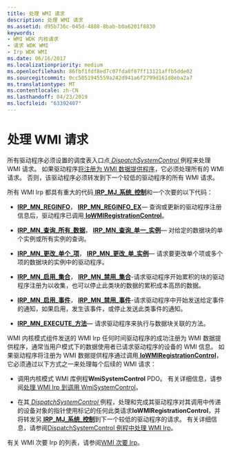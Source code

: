 ```yaml
---
title: 处理 WMI 请求
description: 处理 WMI 请求
ms.assetid: d95b736c-045d-4888-8bab-b0a6201f8830
keywords:
- WMI WDK 内核请求
- 请求 WDK WMI
- Irp WDK WMI
ms.date: 06/16/2017
ms.localizationpriority: medium
ms.openlocfilehash: 86fbf1fdf8ed7c07fda0f07ff13121affb5dde02
ms.sourcegitcommit: 0cc5051945559a242d941a6f2799d161d8eba2a7
ms.translationtype: MT
ms.contentlocale: zh-CN
ms.lasthandoff: 04/23/2019
ms.locfileid: "63392407"
---
```

# <a name="handling-wmi-requests"></a>处理 WMI 请求





所有驱动程序必须设置的调度表入口点[ *DispatchSystemControl* ](https://docs.microsoft.com/windows-hardware/drivers/ddi/content/wdm/nc-wdm-driver_dispatch)例程来处理 WMI 请求。 如果驱动程序[将注册为 WMI 数据提供程序](registering-as-a-wmi-data-provider.md)，它必须处理所有的 WMI 请求。 否则，该驱动程序必须转发到下一个较低的驱动程序的所有 WMI 请求。

所有 WMI Irp 都具有重大的代码[ **IRP\_MJ\_系统\_控制**](https://msdn.microsoft.com/library/windows/hardware/ff550813)和一个次要的以下代码：

-   [**IRP\_MN\_REGINFO**](irp-mn-reginfo.md)， [ **IRP\_MN\_REGINFO\_EX**](irp-mn-reginfo-ex.md)— 查询或更新的驱动程序注册信息后，驱动程序已调用[ **IoWMIRegistrationControl**](https://msdn.microsoft.com/library/windows/hardware/ff550480)。

-   [**IRP\_MN\_查询\_所有\_数据**](irp-mn-query-all-data.md)， [ **IRP\_MN\_查询\_单一\_实例**](irp-mn-query-single-instance.md)— 对给定的数据块的单个实例或所有实例的查询。

-   [**IRP\_MN\_更改\_单个\_项**](irp-mn-change-single-item.md)， [ **IRP\_MN\_更改\_单\_实例**](irp-mn-change-single-instance.md)— 请求要更改单个项或多个项的数据块的实例中的驱动程序。

-   [**IRP\_MN\_启用\_集合**](irp-mn-enable-collection.md)， [ **IRP\_MN\_禁用\_集合**](irp-mn-disable-collection.md)-请求驱动程序开始累积的块的驱动程序注册为以收集，也可以停止此类块的数据的累积成本高昂的数据。

-   [**IRP\_MN\_启用\_事件**](irp-mn-enable-events.md)， [ **IRP\_MN\_禁用\_事件**](irp-mn-disable-events.md)-请求驱动程序中开始发送给定事件的通知，如果启用，发生该事件，或停止发送此类事件的通知。

-   [**IRP\_MN\_EXECUTE\_方法**](irp-mn-execute-method.md)— 请求驱动程序来执行与数据块关联的方法。

WMI 内核模式组件发送的 WMI Irp 任何时间驱动程序的成功注册为 WMI 数据提供程序，通常当用户模式下的数据使用者已请求驱动程序的设备的 WMI 信息。 如果驱动程序将注册为 WMI 数据提供程序通过调用[ **IoWMIRegistrationControl**](https://msdn.microsoft.com/library/windows/hardware/ff550480)，它必须通过以下方式之一来处理每个后续的 WMI 请求：

-   调用内核模式 WMI 库例程**WmiSystemControl** PDO。 有关详细信息，请参阅[处理 WMI Irp 到调用 WmiSystemControl](calling-wmisystemcontrol-to-handle-wmi-irps.md)。

-   在其[ *DispatchSystemControl* ](https://docs.microsoft.com/windows-hardware/drivers/ddi/content/wdm/nc-wdm-driver_dispatch)例程，处理和完成其驱动程序对其调用中传递的设备对象的指针使用标记的任何此类请求**IoWMIRegistrationControl**，并将转发另[ **IRP\_MJ\_系统\_控制**](https://msdn.microsoft.com/library/windows/hardware/ff550813)到下一个较低的驱动程序的请求。 有关详细信息，请参阅[DispatchSystemControl 例程中处理 WMI Irp](processing-wmi-irps-in-a-dispatchsystemcontrol-routine.md)。

有关 WMI 次要 Irp 的列表，请参阅[WMI 次要 Irp](wmi-minor-irps.md)。 

 




